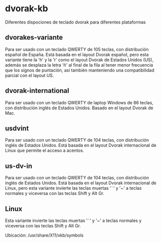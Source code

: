 # dvorak-kb
Diferentes dispociones de teclado dvorak para diferentes plataformas

## dvorakes-variante 
Para ser usado con un teclado QWERTY de 105 teclas, con distribución español de España. Está basada en el layout Dvorak español, pero esta variante tiene la 'h' y la 'r' como el layout Dvorak de Estados Unidos (US), además se desplaza la letra 'ñ' al final de la fila al tener menor frecuencia que los signos de puntación, así también manteniendo una compatibilidad parcial con el layout US.

## dvorak-international
Para ser usado con un teclado QWERTY de laptop Windows de 86 teclas, con distribución inglés de Estados Unidos. Basado en el layout Dvorak de Mac.

## usdvint
Para ser usado con un teclado QWERTY de 104 teclas, con distribución inglés de Estados Unidos. Está basada en el layout Dvorak internacional de Linux que permite el acceso a acentos.


## us-dv-in
Para ser usado con un teclado QWERTY de 104 teclas, con distribución inglés de Estados Unidos. Está basada en el layout Dvorak internacional de Linux, pero esta variante invierte las teclas muertas '`` ` ``' y '~' a teclas normales y viceversa con las teclas Shift y Alt Gr.

## Linux
Esta variante invierte las teclas muertas '`` ` ``' y '~' a teclas normales y viceversa con las teclas Shift y Alt Gr.

Ubicación: /usr/share/X11/xkb/symbols
